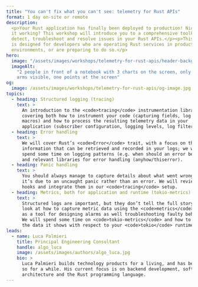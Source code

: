 ```yaml
---
title: "You can't fix what you can't see: telemetry for Rust APIs"
format: 1 day on-site or remote
description:
  <p>Your Rust application has finally been deployed to production! Nice! But is
  it working? This workshop will introduce you to a comprehensive toolkit to
  detect, troubleshoot and resolve issues in your Rust APIs.</p><p>This workshop
  is designed for developers who are operating Rust services in production-like
  environments, or are preparing to do so.</p>
hero:
  image: "/assets/images/workshops/telemetry-for-rust-apis/header-background.jpg"
  imageAlt:
    "2 people in front of a notebook with 3 charts on the screen, only their
    arms visible, one points at the screen"
og:
  image: /assets/images/workshops/telemetry-for-rust-apis/og-image.jpg
topics:
  - heading: Structured logging (tracing)
    text: >
      An introduction to the <code>tracing</code> instrumentation library,
      covering both how to instrument your code (capturing fields, log levels,
      macros) and how to process the resulting telemetry data in your
      application (subscriber configuration, logging levels, log filtering).
  - heading: Error handling
    text: >
      We will cover Rust’s <code>Error</code> trait, with a focus on the
      information that can be retrieved and recorded in your logs; we will also
      spend some time on logging patterns (e.g. when should an error be logged?)
      and relevant libraries for error handling (anyhow/thiserror).
  - heading: Panic handling
    text: >
      You should always manage to capture details about what went wrong, even if
      it’s due to an uncaught panic rather than an error. We will review panic
      hooks and integrate them in our <code>tracing</code> setup.
  - heading: Metrics, both for application and runtime (tokio-metrics)
    text: >
      Structured logs are important, but they don’t tell the full story. We will
      look at how to capture metric data using the <code>metrics</code> library,
      as a tool for designing alarms as well troubleshooting faulty behaviour.
      We will spend some time on <code>tokio-metrics</code> and how to interpret
      the data it shows with respect to your <code>tokio</code> runtime usage.
leads:
  - name: Luca Palmieri
    title: Principal Engineering Consultant
    handle: algo_luca
    image: /assets/images/authors/algo_luca.jpg
    bio: >
      Luca Palmieri builds technology products for a living, and has been doing
      so for a while. His current focus is on backend development, software
      architecture and the Rust programming language.
---
```


<!--break-->

